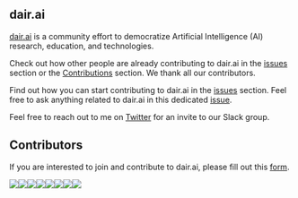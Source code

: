 ## dair.ai

[dair.ai](http://www.dair.ai) is a community effort to democratize Artificial Intelligence (AI) research, education, and technologies.

Check out how other people are already contributing to dair.ai in the [issues](https://github.com/dair-ai/dair-ai.github.io/issues) section or the [Contributions](https://github.com/dair-ai/dair-ai.github.io/graphs/contributors) section. We thank all our contributors. 

Find out how you can start contributing to dair.ai in the [issues](https://github.com/dair-ai/dair-ai.github.io/issues) section. Feel free to ask anything related to dair.ai in this dedicated [issue](https://github.com/dair-ai/dair-ai.github.io/issues/29).

Feel free to reach out to me on [Twitter](https://twitter.com/omarsar0) for an invite to our Slack group.

## Contributors

If you are interested to join and contribute to dair.ai, please fill out this [form](https://forms.gle/HYNCsMYBoAufut6AA).

[![](https://sourcerer.io/fame/omarsar/omarsar/dair-ai.github.io/images/0)](https://sourcerer.io/fame/omarsar/omarsar/dair-ai.github.io/links/0)[![](https://sourcerer.io/fame/omarsar/omarsar/dair-ai.github.io/images/1)](https://sourcerer.io/fame/omarsar/omarsar/dair-ai.github.io/links/1)[![](https://sourcerer.io/fame/omarsar/omarsar/dair-ai.github.io/images/2)](https://sourcerer.io/fame/omarsar/omarsar/dair-ai.github.io/links/2)[![](https://sourcerer.io/fame/omarsar/omarsar/dair-ai.github.io/images/3)](https://sourcerer.io/fame/omarsar/omarsar/dair-ai.github.io/links/3)[![](https://sourcerer.io/fame/omarsar/omarsar/dair-ai.github.io/images/4)](https://sourcerer.io/fame/omarsar/omarsar/dair-ai.github.io/links/4)[![](https://sourcerer.io/fame/omarsar/omarsar/dair-ai.github.io/images/5)](https://sourcerer.io/fame/omarsar/omarsar/dair-ai.github.io/links/5)[![](https://sourcerer.io/fame/omarsar/omarsar/dair-ai.github.io/images/6)](https://sourcerer.io/fame/omarsar/omarsar/dair-ai.github.io/links/6)[![](https://sourcerer.io/fame/omarsar/omarsar/dair-ai.github.io/images/7)](https://sourcerer.io/fame/omarsar/omarsar/dair-ai.github.io/links/7)
